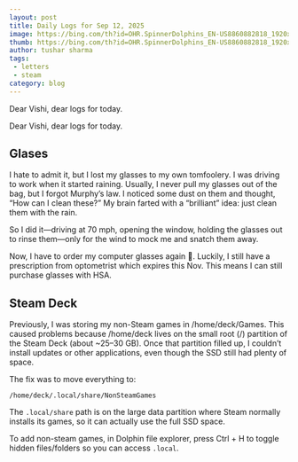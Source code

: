 ```yaml
---
layout: post
title: Daily Logs for Sep 12, 2025
image: https://bing.com/th?id=OHR.SpinnerDolphins_EN-US8860882818_1920x1080.jpg&rf=LaDigue_1920x1080.jpg&pid=hp&w=437
thumb: https://bing.com/th?id=OHR.SpinnerDolphins_EN-US8860882818_1920x1080.jpg&rf=LaDigue_1920x1080.jpg&pid=hp&w=437
author: tushar sharma
tags:
 - letters
 - steam
category: blog
---
```


Dear Vishi, dear logs for today.<!-- truncate_here -->

Dear Vishi, dear logs for today.

## Glases

I hate to admit it, but I lost my glasses to my own tomfoolery. I was driving to work when it started raining. Usually, I never pull my glasses out of the bag, but I forgot Murphy’s law. I noticed some dust on them and thought, “How can I clean these?” My brain farted with a “brilliant” idea: just clean them with the rain.

So I did it—driving at 70 mph, opening the window, holding the glasses out to rinse them—only for the wind to mock me and snatch them away.

Now, I have to order my computer glasses again 🤦. Luckily, I still have a prescription from optometrist which expires this Nov. This means I can still purchase glasses with HSA.

## Steam Deck 

Previously, I was storing my non-Steam games in /home/deck/Games. This caused problems because /home/deck lives on the small root (/) partition of the Steam Deck (about ~25–30 GB). Once that partition filled up, I couldn’t install updates or other applications, even though the SSD still had plenty of space.

The fix was to move everything to:

```
/home/deck/.local/share/NonSteamGames
```

The `.local/share` path is on the large data partition where Steam normally installs its games, so it can actually use the full SSD space.

To add non-steam games, in Dolphin file explorer, press Ctrl + H to toggle hidden files/folders so you can access `.local`.
